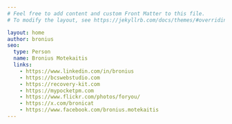 ```yaml
---
# Feel free to add content and custom Front Matter to this file.
# To modify the layout, see https://jekyllrb.com/docs/themes/#overriding-theme-defaults

layout: home
author: bronius
seo:
  type: Person
  name: Bronius Motekaitis
  links:
    - https://www.linkedin.com/in/bronius
    - https://bcswebstudio.com
    - https://recovery-kit.com
    - https://mypocketpm.com
    - https://www.flickr.com/photos/foryou/
    - https://x.com/bronicat
    - https://www.facebook.com/bronius.motekaitis
---
```

